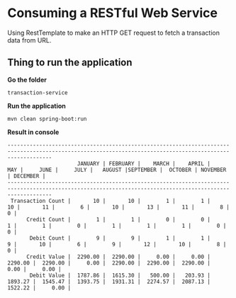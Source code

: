 # Consuming a RESTful Web Service
Using RestTemplate to make an HTTP GET request to fetch a transaction data from URL.

## Thing to run the application

__Go the folder__
```
transaction-service
```
__Run the application__
```
mvn clean spring-boot:run
```
__Result in console__
```
----------------------------------------------------------------------------------------------------------------------------------------------------------
                      JANUARY | FEBRUARY |    MARCH |    APRIL |      MAY |     JUNE |     JULY |   AUGUST |SEPTEMBER |  OCTOBER | NOVEMBER | DECEMBER |
----------------------------------------------------------------------------------------------------------------------------------------------------------
 Transaction Count |       10 |       10 |        1 |        1 |       10 |       11 |        6 |       10 |       13 |       11 |        8 |        0 |
      Credit Count |        1 |        1 |        0 |        0 |        1 |        1 |        0 |        1 |        1 |        1 |        0 |        0 |
       Debit Count |        9 |        9 |        1 |        1 |        9 |       10 |        6 |        9 |       12 |       10 |        8 |        0 |
      Credit Value |  2290.00 |  2290.00 |     0.00 |     0.00 |  2290.00 |  2290.00 |     0.00 |  2290.00 |  2290.00 |  2290.00 |     0.00 |     0.00 |
       Debit Value |  1787.86 |  1615.30 |   500.00 |   203.93 |  1893.27 |  1545.47 |  1393.75 |  1931.31 |  2274.57 |  2087.13 |  1522.22 |     0.00 |
```
